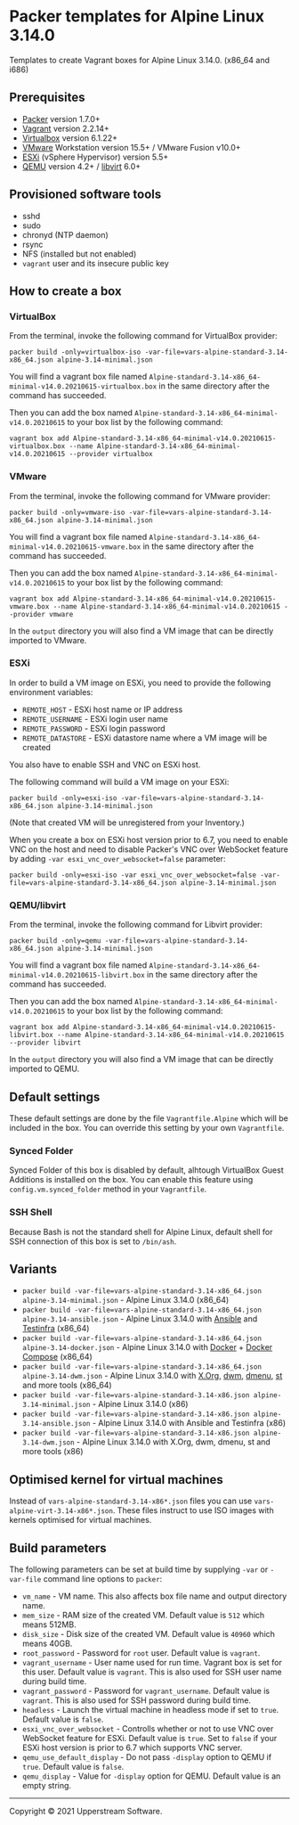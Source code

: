 # Packer templates for Alpine Linux 3.14.0

Templates to create Vagrant boxes for Alpine Linux 3.14.0. (x86_64 and
i686)

## Prerequisites

* [Packer][] version 1.7.0+
* [Vagrant][] version 2.2.14+
* [Virtualbox][] version 6.1.22+
* [VMware][] Workstation version 15.5+ / VMware Fusion v10.0+
* [ESXi][] (vSphere Hypervisor) version 5.5+
* [QEMU][] version 4.2+ / [libvirt][] 6.0+

[ESXi]: http://www.vmware.com/products/vsphere-hypervisor
  "Free VMware vSphere Hypervisor, Free Virtualization (ESXi)"
[libvirt]: https://libvirt.org/
  "libvirt: The virtualization API"
[Packer]: https://www.packer.io/
  "Packer by HashiCorp"
[QEMU]: https://www.qemu.org/
  "QEMU"
[Vagrant]: https://www.vagrantup.com/
  "Vagrant"
[VirtualBox]: https://www.virtualbox.org/ "Oracle VM VirtualBox"
[VMware]: http://www.vmware.com/
  "VMware Virtualization for Desktop &amp; Server, Application, Public &amp; Hybrid Clouds"

## Provisioned software tools

* sshd
* sudo
* chronyd (NTP daemon)
* rsync
* NFS (installed but not enabled)
* `vagrant` user and its insecure public key

## How to create a box

### VirtualBox

From the terminal, invoke the following command for VirtualBox provider:

    packer build -only=virtualbox-iso -var-file=vars-alpine-standard-3.14-x86_64.json alpine-3.14-minimal.json

You will find a vagrant box file named `Alpine-standard-3.14-x86_64-minimal-v14.0.20210615-virtualbox.box`
in the same directory after the command has succeeded.

Then you can add the box named `Alpine-standard-3.14-x86_64-minimal-v14.0.20210615`
to your box list by the following command:

    vagrant box add Alpine-standard-3.14-x86_64-minimal-v14.0.20210615-virtualbox.box --name Alpine-standard-3.14-x86_64-minimal-v14.0.20210615 --provider virtualbox

### VMware

From the terminal, invoke the following command for VMware provider:

    packer build -only=vmware-iso -var-file=vars-alpine-standard-3.14-x86_64.json alpine-3.14-minimal.json

You will find a vagrant box file named `Alpine-standard-3.14-x86_64-minimal-v14.0.20210615-vmware.box`
in the same directory after the command has succeeded.

Then you can add the box named `Alpine-standard-3.14-x86_64-minimal-v14.0.20210615`
to your box list by the following command:

    vagrant box add Alpine-standard-3.14-x86_64-minimal-v14.0.20210615-vmware.box --name Alpine-standard-3.14-x86_64-minimal-v14.0.20210615 --provider vmware

In the `output` directory you will also find a VM image that can be
directly imported to VMware.

### ESXi

In order to build a VM image on ESXi, you need to provide the following
environment variables:

* `REMOTE_HOST` - ESXi host name or IP address
* `REMOTE_USERNAME` - ESXi login user name
* `REMOTE_PASSWORD` - ESXi login password
* `REMOTE_DATASTORE` - ESXi datastore name where a VM image will be
  created

You also have to enable SSH and VNC on ESXi host.

The following command will build a VM image on your ESXi:

    packer build -only=esxi-iso -var-file=vars-alpine-standard-3.14-x86_64.json alpine-3.14-minimal.json

(Note that created VM will be unregistered from your Inventory.)

When you create a box on ESXi host version prior to 6.7, you need to
enable VNC on the host and need to disable Packer's VNC over WebSocket
feature by adding `-var esxi_vnc_over_websocket=false` parameter:

    packer build -only=esxi-iso -var esxi_vnc_over_websocket=false -var-file=vars-alpine-standard-3.14-x86_64.json alpine-3.14-minimal.json

### QEMU/libvirt

From the terminal, invoke the following command for Libvirt provider:

    packer build -only=qemu -var-file=vars-alpine-standard-3.14-x86_64.json alpine-3.14-minimal.json

You will find a vagrant box file named `Alpine-standard-3.14-x86_64-minimal-v14.0.20210615-libvirt.box`
in the same directory after the command has succeeded.

Then you can add the box named `Alpine-standard-3.14-x86_64-minimal-v14.0.20210615`
to your box list by the following command:

    vagrant box add Alpine-standard-3.14-x86_64-minimal-v14.0.20210615-libvirt.box --name Alpine-standard-3.14-x86_64-minimal-v14.0.20210615 --provider libvirt

In the `output` directory you will also find a VM image that can be
directly imported to QEMU.

## Default settings

These default settings are done by the file `Vagrantfile.Alpine` which
will be included in the box.  You can override this setting by your
own `Vagrantfile`.

### Synced Folder

Synced Folder of this box is disabled by default, alhtough VirtualBox
Guest Additions is installed on the box.  You can enable this feature
using `config.vm.synced_folder` method in your `Vagrantfile`.

### SSH Shell

Because Bash is not the standard shell for Alpine Linux, default shell
for SSH connection of this box is set to `/bin/ash`.

## Variants

* `packer build -var-file=vars-alpine-standard-3.14-x86_64.json alpine-3.14-minimal.json` - Alpine Linux 3.14.0 (x86_64)
* `packer build -var-file=vars-alpine-standard-3.14-x86_64.json alpine-3.14-ansible.json` - Alpine Linux 3.14.0 with [Ansible] and [Testinfra] (x86_64)
* `packer build -var-file=vars-alpine-standard-3.14-x86_64.json alpine-3.14-docker.json` - Alpine Linux 3.14.0 with [Docker] + [Docker Compose] (x86_64)
* `packer build -var-file=vars-alpine-standard-3.14-x86_64.json alpine-3.14-dwm.json` - Alpine Linux 3.14.0 with [X.Org], [dwm], [dmenu], [st] and more tools (x86_64)
* `packer build -var-file=vars-alpine-standard-3.14-x86.json alpine-3.14-minimal.json` - Alpine Linux 3.14.0 (x86)
* `packer build -var-file=vars-alpine-standard-3.14-x86.json alpine-3.14-ansible.json` - Alpine Linux 3.14.0 with Ansible and Testinfra (x86)
* `packer build -var-file=vars-alpine-standard-3.14-x86.json alpine-3.14-dwm.json` - Alpine Linux 3.14.0 with X.Org, dwm, dmenu, st and more tools (x86)

[Ansible]: https://www.ansible.com/
  "Ansible is Simple IT Automation"
[Ansible Lint]: https://docs.ansible.com/ansible-lint/
  "Ansible Lint Documentation &mdash; Ansible Documentation"
[dmenu]: http://tools.suckless.org/dmenu/
  "dmenu | suckless.org tools"
[Docker]: https://www.docker.com/
  "Docker - Build, Ship and Run Any App, Anywhere"
[Docker Compose]: https://docs.docker.com/compose/
  "Docker Compose - Docker Documentation"
[dwm]: http://dwm.suckless.org/
  "suckless.org dwm - dynamic window manager"
[st]: http://st.suckless.org/
  "suckless.org st - simple terminal"
[Testinfra]: https://testinfra.readthedocs.io/en/latest/
  "Testinfra test your infrastructure &#8212; testinfra 3.4.1.dev0+gd7a7512.d20200105 documentation"
[X.Org]: https://www.x.org/wiki/
  "X.Org"

## Optimised kernel for virtual machines

Instead of `vars-alpine-standard-3.14-x86*.json` files you can use
`vars-alpine-virt-3.14-x86*.json`.  These files instruct to use ISO
images with kernels optimised for virtual machines.

## Build parameters

The following parameters can be set at build time by supplying `-var`
or `-var-file` command line options to `packer`:

* `vm_name` - VM name.  This also affects box file name and output
  directory name.
* `mem_size` - RAM size of the created VM.  Default value is `512`
  which means 512MB.
* `disk_size` - Disk size of the created VM.  Default value is `40960`
  which means 40GB.
* `root_password` - Password for `root` user.  Default value is
  `vagrant`.
* `vagrant_username` - User name used for run time.  Vagrant box is set
  for this user.  Default value is `vagrant`.  This is also used for
  SSH user name during build time.
* `vagrant_password` - Password for `vagrant_username`.  Default value
  is `vagrant`.  This is also used for SSH password during build time.
* `headless` - Launch the virtual machine in headless mode if set to
  `true`.  Default value is `false`.
* `esxi_vnc_over_websocket` - Controlls whether or not to use VNC over
  WebSocket feature for ESXi.  Default value is `true`.  Set to `false`
  if your ESXi host version is prior to 6.7 which supports VNC server.
* `qemu_use_default_display` - Do not pass `-display` option to QEMU if
  `true`.  Default value is `false`.
* `qemu_display` - Value for `-display` option for QEMU.  Default value
  is an empty string.

- - -

Copyright &copy; 2021 Upperstream Software.
